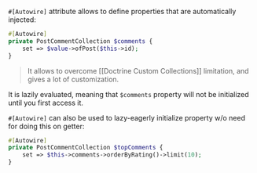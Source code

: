 `#[Autowire]` attribute allows to define properties that are automatically injected:

```php
#[Autowire]
private PostCommentCollection $comments {
    set => $value->ofPost($this->id);
}
```

> It allows to overcome [[Doctrine Custom Collections]] limitation, and gives a lot of customization.

It is lazily evaluated, meaning that `$comments` property will not be initialized until you first access it.

`#[Autowire]` can also be used to lazy-eagerly initialize property w/o need for doing this on getter:

```php
#[Autowire]
private PostCommentCollection $topComments {
    set => $this->comments->orderByRating()->limit(10);
}
```

